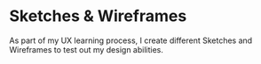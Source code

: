 # Sketches & Wireframes

As part of my UX learning process, I create different Sketches and Wireframes to test out my design abilities. 
